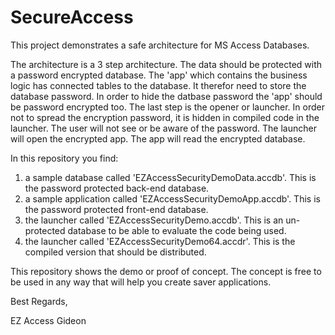 # SecureAccess
This project demonstrates a safe architecture for MS Access Databases.

The architecture is a 3 step architecture. The data should be protected with a password encrypted database. The 'app' which contains the business logic has connected tables to the database. It therefor need to store the database password. In order to hide the datbase password the 'app' should be password encrypted too. 
The last step is the opener or launcher. In order not to spread the encryption password, it is hidden in compiled code in the launcher. The user will not see or be aware of the password. The launcher will open the encrypted app. The app will read the encrypted database.

In this repository you find:
1) a sample database called 'EZAccessSecurityDemoData.accdb'. This is the password protected back-end database.
2) a sample application called 'EZAccessSecurityDemoApp.accdb'. This is the password protected front-end database.
3) the launcher called 'EZAccessSecurityDemo.accdb'. This is an un-protected database to be able to evaluate the code being used.
4) the launcher called 'EZAccessSecurityDemo64.accdr'. This is the compiled version that should be distributed.

This repository shows the demo or proof of concept. The concept is free to be used in any way that will help you create saver applications.

Best Regards,

EZ Access Gideon

